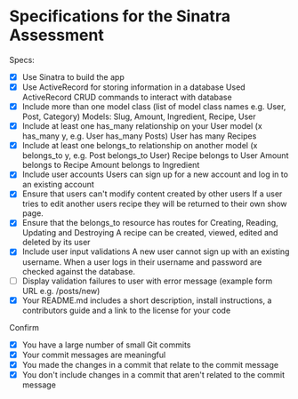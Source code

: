 # Specifications for the Sinatra Assessment

Specs:
- [x] Use Sinatra to build the app
- [x] Use ActiveRecord for storing information in a database
        Used ActiveRecord CRUD commands to interact with database
- [x] Include more than one model class (list of model class names e.g. User, Post, Category)
        Models: Slug, Amount, Ingredient, Recipe, User
- [x] Include at least one has_many relationship on your User model (x has_many y, e.g. User has_many Posts)
        User has many Recipes
- [x] Include at least one belongs_to relationship on another model (x belongs_to y, e.g. Post belongs_to User)
        Recipe belongs to User
        Amount belongs to Recipe
        Amount belongs to Ingredient
- [x] Include user accounts
        Users can sign up for a new account and log in to an existing account
- [x] Ensure that users can't modify content created by other users
        If a user tries to edit another users recipe they will be returned to their own show page.
- [x] Ensure that the belongs_to resource has routes for Creating, Reading, Updating and Destroying
        A recipe can be created, viewed, edited and deleted by its user
- [x] Include user input validations
        A new user cannot sign up with an existing username. When a user logs in their username and password are checked against the database.
- [ ] Display validation failures to user with error message (example form URL e.g. /posts/new)
- [x] Your README.md includes a short description, install instructions, a contributors guide and a link to the license for your code

Confirm
- [x] You have a large number of small Git commits
- [x] Your commit messages are meaningful
- [x] You made the changes in a commit that relate to the commit message
- [x] You don't include changes in a commit that aren't related to the commit message
